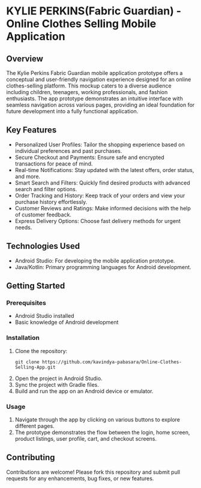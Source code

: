# KYLIE PERKINS(Fabric Guardian) - Online Clothes Selling Mobile Application

## Overview
The Kylie Perkins Fabric Guardian mobile application prototype offers a conceptual and user-friendly navigation experience designed for an online clothes-selling platform. This mockup caters to a diverse audience including children, teenagers, working professionals, and fashion enthusiasts. The app prototype demonstrates an intuitive interface with seamless navigation across various pages, providing an ideal foundation for future development into a fully functional application.

## Key Features
* Personalized User Profiles: Tailor the shopping experience based on individual preferences and past purchases.
* Secure Checkout and Payments: Ensure safe and encrypted transactions for peace of mind.
* Real-time Notifications: Stay updated with the latest offers, order status, and more.
* Smart Search and Filters: Quickly find desired products with advanced search and filter options.
* Order Tracking and History: Keep track of your orders and view your purchase history effortlessly.
* Customer Reviews and Ratings: Make informed decisions with the help of customer feedback.
* Express Delivery Options: Choose fast delivery methods for urgent needs.

## Technologies Used
* Android Studio: For developing the mobile application prototype.
* Java/Kotlin: Primary programming languages for Android development.

## Getting Started
### Prerequisites
* Android Studio installed
* Basic knowledge of Android development

### Installation
1. Clone the repository:
   ```
   git clone https://github.com/kavindya-pabasara/Online-Clothes-Selling-App.git
   ```
2. Open the project in Android Studio.
3. Sync the project with Gradle files.
4. Build and run the app on an Android device or emulator.

### Usage
1. Navigate through the app by clicking on various buttons to explore different pages.
2. The prototype demonstrates the flow between the login, home screen, product listings, user profile, cart, and checkout screens.

## Contributing
Contributions are welcome! Please fork this repository and submit pull requests for any enhancements, bug fixes, or new features.
